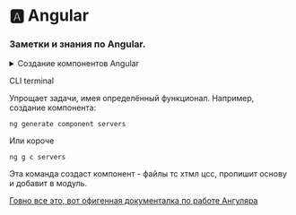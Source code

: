 <!-- 
<details> <summary>  HTML </summary>  </details> 
-->

# 🅰️ Angular  
###  Заметки и знания по Angular.

<details> <summary>  Создание компонентов Angular </summary> 

Компоненты. Компонент - Компонент - это часть интерфейса приложения с собственной логикой. Есть один глобальный - root component. И другие, которые содержат свой функционал. Это как если бы в джс каждая часть интерфейса имела свой js, html, css файлы, и подключалась на основноую страницу. Плюс этого - их можно менять, использовать повторно отдельно от остальной программы. 

Для создания Компонента нужно: создать папку в файле `app`. Название папки - название компонента, будет ключевым для название файлов. После - создать файл `componentName.component.ts`, в котором компонент настраиваеться, и где храниться его логика, функционал. 

Для этого нужно подвязать компонент к элементу на странице, а так же к файлам html & css, Откуда он будет строиться. Это делаем с помощью декоратора - 

В конце с файла должен быть выход - экспортирован класс TypeScript, что будет представлять этот компонент.  `export class AppComponent { }`. Для настройки элемента нужно подключить его к элементу на странице, а так же к html & css. 

// 

Декоратор - штука, что может изменять класс для того, что бы ангуляр понимал его. Разные декораторы нужно ипортировать. Есть два - `@NgModule` и `@Component`, что идут от ядра - `import { Component } from '@angular/core';`

 </details> 

<!-- <details> <summary>  CLI terminal </summary>  -->

CLI terminal

Упрощает задачи, имея определённый функционал. Например, создание компонента:

    ng generate component servers

Или короче

    ng g c servers

Эта команда создаст компонент - файлы тс хтмл цсс, пропишит основу и добавит в модуль.




 </details> 



<a href='https://metanit.com/web/angular2/2.3.php'>Говно все это, вот офигенная документалка по работе Ангуляра</a>
